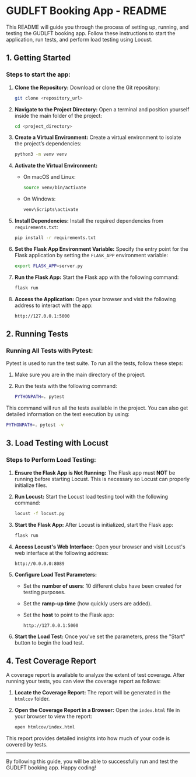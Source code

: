 # GUDLFT Booking App - README

This README will guide you through the process of setting up, running, and testing the GUDLFT booking app. Follow these instructions to start the application, run tests, and perform load testing using Locust.

## 1. Getting Started

### Steps to start the app:

1. **Clone the Repository:**
   Download or clone the Git repository:

   ```bash
   git clone <repository_url>
   ```

2. **Navigate to the Project Directory:**
   Open a terminal and position yourself inside the main folder of the project:

   ```bash
   cd <project_directory>
   ```

3. **Create a Virtual Environment:**
   Create a virtual environment to isolate the project’s dependencies:

   ```bash
   python3 -m venv venv
   ```

4. **Activate the Virtual Environment:**
   - On macOS and Linux:
     ```bash
     source venv/bin/activate
     ```
   - On Windows:
     ```bash
     venv\Scripts\activate
     ```

5. **Install Dependencies:**
   Install the required dependencies from `requirements.txt`:

   ```bash
   pip install -r requirements.txt
   ```

6. **Set the Flask App Environment Variable:**
   Specify the entry point for the Flask application by setting the `FLASK_APP` environment variable:

   ```bash
   export FLASK_APP=server.py
   ```

7. **Run the Flask App:**
   Start the Flask app with the following command:

   ```bash
   flask run
   ```

8. **Access the Application:**
   Open your browser and visit the following address to interact with the app:

   ```
   http://127.0.0.1:5000
   ```

## 2. Running Tests

### Running All Tests with Pytest:

Pytest is used to run the test suite. To run all the tests, follow these steps:

1. Make sure you are in the main directory of the project.
2. Run the tests with the following command:

   ```bash
   PYTHONPATH=. pytest
   ```

This command will run all the tests available in the project. You can also get detailed information on the test execution by using:

```bash
PYTHONPATH=. pytest -v
```

## 3. Load Testing with Locust

### Steps to Perform Load Testing:

1. **Ensure the Flask App is Not Running:**
   The Flask app must **NOT** be running before starting Locust. This is necessary so Locust can properly initialize files.

2. **Run Locust:**
   Start the Locust load testing tool with the following command:

   ```bash
   locust -f locust.py
   ```

3. **Start the Flask App:**
   After Locust is initialized, start the Flask app:

   ```bash
   flask run
   ```

4. **Access Locust's Web Interface:**
   Open your browser and visit Locust's web interface at the following address:

   ```
   http://0.0.0.0:8089
   ```

5. **Configure Load Test Parameters:**
   - Set the **number of users**: 10 different clubs have been created for testing purposes.
   - Set the **ramp-up time** (how quickly users are added).
   - Set the **host** to point to the Flask app:

     ```
     http://127.0.0.1:5000
     ```

6. **Start the Load Test:**
   Once you've set the parameters, press the "Start" button to begin the load test.

## 4. Test Coverage Report

A coverage report is available to analyze the extent of test coverage. After running your tests, you can view the coverage report as follows:

1. **Locate the Coverage Report:**
   The report will be generated in the `htmlcov` folder.

2. **Open the Coverage Report in a Browser:**
   Open the `index.html` file in your browser to view the report:

   ```bash
   open htmlcov/index.html
   ```

This report provides detailed insights into how much of your code is covered by tests.

---

By following this guide, you will be able to successfully run and test the GUDLFT booking app. Happy coding!